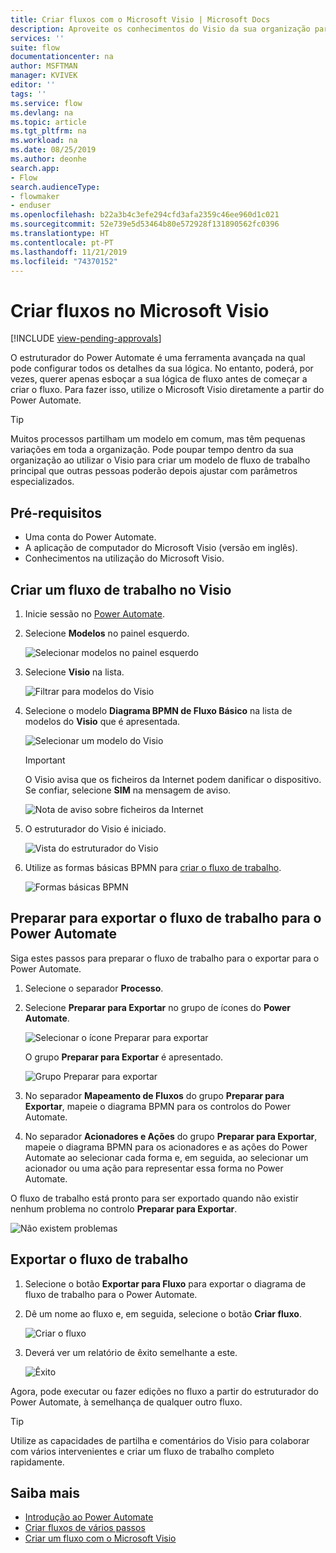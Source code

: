 ```yaml
---
title: Criar fluxos com o Microsoft Visio | Microsoft Docs
description: Aproveite os conhecimentos do Visio da sua organização para criar modelos comuns como um ponto de partida para criar fluxos.
services: ''
suite: flow
documentationcenter: na
author: MSFTMAN
manager: KVIVEK
editor: ''
tags: ''
ms.service: flow
ms.devlang: na
ms.topic: article
ms.tgt_pltfrm: na
ms.workload: na
ms.date: 08/25/2019
ms.author: deonhe
search.app:
- Flow
search.audienceType:
- flowmaker
- enduser
ms.openlocfilehash: b22a3b4c3efe294cfd3afa2359c46ee960d1c021
ms.sourcegitcommit: 52e739e5d53464b80e572928f131890562fc0396
ms.translationtype: HT
ms.contentlocale: pt-PT
ms.lasthandoff: 11/21/2019
ms.locfileid: "74370152"
---
```

# <a name="design-flows-in-microsoft-visio"></a>Criar fluxos no Microsoft Visio
[!INCLUDE [view-pending-approvals](includes/cc-rebrand.md)]

O estruturador do Power Automate é uma ferramenta avançada na qual pode configurar todos os detalhes da sua lógica. No entanto, poderá, por vezes, querer apenas esboçar a sua lógica de fluxo antes de começar a criar o fluxo. Para fazer isso, utilize o Microsoft Visio diretamente a partir do Power Automate.

>[!TIP]
> Muitos processos partilham um modelo em comum, mas têm pequenas variações em toda a organização. Pode poupar tempo dentro da sua organização ao utilizar o Visio para criar um modelo de fluxo de trabalho principal que outras pessoas poderão depois ajustar com parâmetros especializados.

## <a name="prerequisites"></a>Pré-requisitos

- Uma conta do Power Automate.
- A aplicação de computador do Microsoft Visio (versão em inglês).
- Conhecimentos na utilização do Microsoft Visio.

## <a name="design-a-workflow-in-visio"></a>Criar um fluxo de trabalho no Visio

1. Inicie sessão no [Power Automate](https://flow.microsoft.com).
1. Selecione **Modelos** no painel esquerdo.

     ![Selecionar modelos no painel esquerdo](./media/visio-flows/templates-from-left-panel.png)

1. Selecione **Visio** na lista.

     ![Filtrar para modelos do Visio](./media/visio-flows/select-visio.png) 

1. Selecione o modelo **Diagrama BPMN de Fluxo Básico** na lista de modelos do **Visio** que é apresentada.

     ![Selecionar um modelo do Visio](./media/visio-flows/visio-templates.png) 

     >[!IMPORTANT]
     >O Visio avisa que os ficheiros da Internet podem danificar o dispositivo. Se confiar, selecione **SIM** na mensagem de aviso.

     ![Nota de aviso sobre ficheiros da Internet](./media/visio-flows/visio-warning.png)

1. O estruturador do Visio é iniciado.

     ![Vista do estruturador do Visio](./media/visio-flows/visio-designer.png)


1. Utilize as formas básicas BPMN para [criar o fluxo de trabalho](https://support.office.com/article/design-a-microsoft-flow-in-visio-35f0c9a9-912b-486d-88f7-4fc68013ad1a).

   ![Formas básicas BPMN](./media/visio-flows/bpmn-basic-shapes.png)

## <a name="prepare-to-export-your-workflow-to-power-automate"></a>Preparar para exportar o fluxo de trabalho para o Power Automate

Siga estes passos para preparar o fluxo de trabalho para o exportar para o Power Automate.

1. Selecione o separador **Processo**.
1. Selecione **Preparar para Exportar** no grupo de ícones do **Power Automate**.

   ![Selecionar o ícone Preparar para exportar](./media/visio-flows/prepare-export-icon.png)
   
   O grupo **Preparar para Exportar** é apresentado.

   ![Grupo Preparar para exportar](./media/visio-flows/prepare-export-group.png)

1. No separador **Mapeamento de Fluxos** do grupo **Preparar para Exportar**, mapeie o diagrama BPMN para os controlos do Power Automate. 

1. No separador **Acionadores e Ações** do grupo **Preparar para Exportar**, mapeie o diagrama BPMN para os acionadores e as ações do Power Automate ao selecionar cada forma e, em seguida, ao selecionar um acionador ou uma ação para representar essa forma no Power Automate.

O fluxo de trabalho está pronto para ser exportado quando não existir nenhum problema no controlo **Preparar para Exportar**.

![Não existem problemas](./media/visio-flows/prepare-export-no-issues.png) 

## <a name="export-your-workflow"></a>Exportar o fluxo de trabalho
1. Selecione o botão **Exportar para Fluxo** para exportar o diagrama de fluxo de trabalho para o Power Automate.
1. Dê um nome ao fluxo e, em seguida, selecione o botão **Criar fluxo**.
   
   ![Criar o fluxo](./media/visio-flows/export-create-flow.png)

1. Deverá ver um relatório de êxito semelhante a este.

    ![Êxito](./media/visio-flows/export-create-flow-success.png)

Agora, pode executar ou fazer edições no fluxo a partir do estruturador do Power Automate, à semelhança de qualquer outro fluxo.

>[!TIP]
> Utilize as capacidades de partilha e comentários do Visio para colaborar com vários intervenientes e criar um fluxo de trabalho completo rapidamente.

## <a name="learn-more"></a>Saiba mais

- [Introdução ao Power Automate](getting-started.md) 
- [Criar fluxos de vários passos](multi-step-logic-flow.md)
- [Criar um fluxo com o Microsoft Visio](https://support.office.com/article/design-a-microsoft-flow-in-visio-35f0c9a9-912b-486d-88f7-4fc68013ad1a)

     
